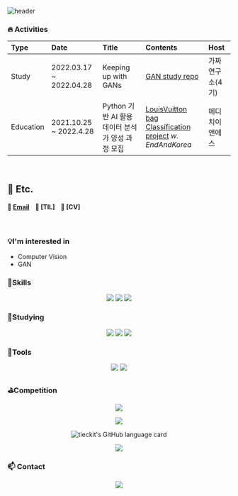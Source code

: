 ![header](https://capsule-render.vercel.app/api?type=waving&color=timeGradient&height=200&section=header&text=Hi%20there!&fontSize=70&animation=fadeIn)

### 🔥 Activities

|   Type    |   Date | Title    | Contents | Host |
|   :---    |   :--- | :------------------------------------------   | :--- |:--- |
|Study| 2022.03.17 ~ 2022.04.28 | Keeping up with GANs|  [GAN study repo](https://github.com/Tieck-IT/GAN_paper_study) | 가짜연구소(4기)|
|Education| 2021.10.25 ~ 2022.4.28 | Python 기반 AI 활용 데이터 분석가 양성 과정 모집 |  [LouisVuitton bag Classification project](www.naver.com) _w. EndAndKorea_  | 메디치이앤에스|
<br>

## 👀 Etc.
#### 📩 [Email](mailto:tieck-it@gmail.com) &nbsp;&nbsp; 💾 [TIL] &nbsp;&nbsp; 🧾 [CV]
<!-- https://github.com/iloveslowfood -->
<br>


### :bulb:I'm interested in
  - Computer Vision
  - GAN


###  :muscle:Skills

<p align ="center">
<img src="https://img.shields.io/badge/python-3776AB?style=flat-square&logo=python&logoColor=white" />
<img src="https://img.shields.io/badge/Jupyter-F37626?style=flat-square&logo=Jupyter&logoColor=white" />
<img src="https://img.shields.io/badge/MySQL-4479A1?style=flat-square&logo=MySQL&logoColor=white" />
</p>

### :seedling:Studying

<p align ="center">
  
<img src="https://img.shields.io/badge/-PyTorch-%23EE4C2C?logo=PyTorch&logoColor=white" />
<img src="https://img.shields.io/badge/-keras-%23D00000?logo=Keras&logoColor=white" />
<img src="https://img.shields.io/badge/-tensorflow-%23FF6F00?logo=Tensorflow&logoColor=white" />
  </p>
 

###  :hammer:Tools

<p align ="center">
<img src="https://img.shields.io/badge/Git-F05032?style=flat-square&logo=Git&logoColor=white" />
<img src="https://img.shields.io/badge/GitHub-181717?style=flat-square&logoGitHub&logoColor=white" />
  </p>

### :golf:Competition

<p align ="center">
  <img src="https://road-to-kaggle-grandmaster.vercel.app/api/simple/tieckit" />
</p>

<p align ="center">
  <img src="https://github-readme-stats.vercel.app/api?username=Tieck-IT&show_icons=true&theme=radical" />
</p>

<p align ="center">
      <img alt="tieckit's GitHub language card" src="https://github-readme-stats.vercel.app/api/top-langs/?username=Tieck-IT&langs_count=5&hide=jupyter%20notebook" style="text-align: center;">
</p>

<p align ="center">
  <img src="http://mazassumnida.wtf/api/v2/generate_badge?boj=nib72" />
</p>

 
###  :mailbox: Contact
  
<p align ="center">
<a href="mailto:tieck-it@gmail.com" target="_blank"><img src="https://img.shields.io/badge/Gmail-EA4335?style=flat-square&logoGmail&logoColor=white" ></a>
  </p>
